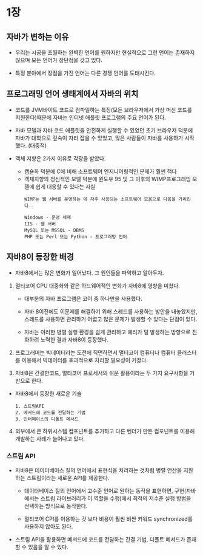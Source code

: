 # 1장 

## 자바가 변하는 이유
- 우리는 시공을 초월하는 완벽한 언어를 원하지만 현실적으로 그런 언어는 존재하지 않으며 모든 언어가 장단점을 갖고 있다.

- 특정 분야에서 장점을 가진 언어는 다른 경쟁 언어를 도태시킨다.

## 프로그래밍 언어 생태계에서 자바의 위치

- 코드를 JVM바이트 코드로 컴파일하는 특징(모든 브라우저에서 가상 머신 코드를 지원한다)때문에 자바는 인터넷 애플릿 프로그램의 주요 언어가 된다.

- 자바 모델과 자바 코드 애플릿을 안전하게 실행할 수 있었던 초기 브라우저 덕분에 자바가 대학으로 깊숙이 자리 잡을 수 있었고, 많은 사람들이 자바를 사용하기 시작했다. (대중적)

- 객체 지향은 2가지 이유로 각광을 받았다.
    - 캡슐화 덕분에 C에 비해 소프트웨어 엔지니어링적인 문제가 훨씬 적다
    - 객체지향의 정신적인 모델 덕분에 윈도우 95 및 그 이후의 WIMP프로그래밍 모델에 쉽게 대응할 수 있다는 사실
        ``` 
        WIMP는 웹 서버를 운영하는 데 자주 사용되는 소프트웨어 모음으로 다음을 가리킨다.

        Windows - 운영 체제
        IIS - 웹 서버
        MySQL 또는 MSSQL - DBMS
        PHP 또는 Perl 또는 Python - 프로그래밍 언어
        ```


## 자바8이 등장한 배경

- 자바8에서는 많은 변화가 일어났다. 그 원인들을 파악하고 알아두자.
1. 멀티코어 CPU 대중화와 같은 하드웨어적인 변화가 자바8에 영향을 미쳤다.
    - 대부분의 자바 프로그램은 코어 중 하나만을 사용했다.
    
    - 자바 8이전에도 이문제를 해결하기 위해 스레드를 사용하는 방안을 내놓았지만, 스레드를 사용하면 관리하기 어렵고 많은 문제가 발생할 수 있다는 단점이 있다.

    - 자바는 이러한 병렬 실행 환경을 쉽게 관리하고 에러가 덜 발생하는 방향으로 진화하려 노력한 결과 자바8이 등장했다.

2. 프로그래머는 빅데이터라는 도전에 직면하면서 멀티코어 컴퓨터나 컴퓨터 클러스터를 이용해서 빅데이터를 효과적으로 처리할 필요성이 커졌다.


3. 자바8은 간결한코드, 멀티코어 프로세서의 쉬운 활용이라는 두 가지 요구사항을 기반으로 한다.

- 자바8에서 등장한 새로운 기술
    ```
    1. 스트림API
    2. 메서드에 코드를 전달하는 기법
    3. 인터페이스의 디폴트 메서드
    ```
4. 외부에서 큰 하위시스템 컴포넌트를 추가하고 다른 벤더가 만든 컴포넌트를 이용해 개발하는 사례가 늘어나고 있다.


### 스트림 API

- 자바8은 데이터베이스 질의 언어에서 표현식을 처리하는 것처럼 병렬 연산을 지원하는 스트림이라는 새로운 API를 제공한다.

    - 데이터베이스 질의 언어에서 고수준 언어로 원하는 동작을 표현하면, 구현(자바에서는 스트림 라이브러리가 이 역할을 수행)에서 최적의 저수준 실행 방법을 선택하는 방식으로 동작한다.

    - 멀티코어 CPI를 이용하는 것 보다 비용이 훨씬 비싼 키워드 synchronized를 사용하지 않아도 된다.
    
- 스트림 API을 활용하면 메서드에 코드를 전달하는 간결 기법, 디폴트 메서드가 존재 할 수 있음을 알 수 있다.


